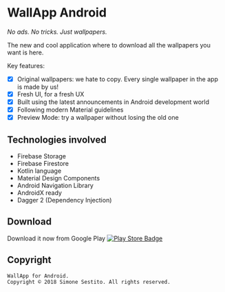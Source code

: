 # WallApp Android

_No ads. No tricks. Just wallpapers._

The new and cool application where to download all the wallpapers you want is here.

Key features:
- [x] Original wallpapers: we hate to copy. Every single wallpaper in the app is made by us!
- [x] Fresh UI, for a fresh UX
- [x] Built using the latest announcements in Android development world
- [x] Following modern Material guidelines
- [x] Preview Mode: try a wallpaper without losing the old one

## Technologies involved

- Firebase Storage
- Firebase Firestore
- Kotlin language
- Material Design Components
- Android Navigation Library
- AndroidX ready
- Dagger 2 (Dependency Injection)

## Download

Download it now from Google Play
[![Play Store Badge](https://play.google.com/intl/en_us/badges/images/generic/en_badge_web_generic.png)](https://play.google.com/store/apps/details?id=it.simonesestito.wallapp&pcampaignid=MKT-Other-global-all-co-prtnr-py-PartBadge-Mar2515-1 "Get on Google Play")

## Copyright

    WallApp for Android.
    Copyright © 2018 Simone Sestito. All rights reserved.